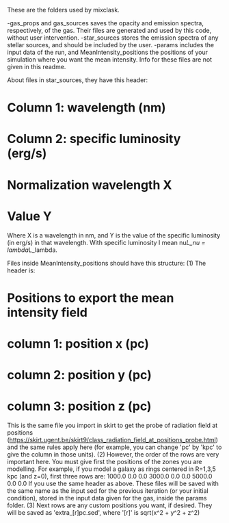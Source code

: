 These are the folders used by mixclask.

-gas_props and gas_sources saves the opacity and emission spectra, respectively, of the gas. Their files are generated and used by this code, without user intervention.
-star_sources stores the emission spectra of any stellar sources, and should be included by the user.
-params includes the input data of the run, and MeanIntensity_positions the positions of your simulation where you want the mean intensity. Info for these files are not given in this readme.

About files in star_sources, they have this header:
 # Column 1: wavelength (nm) 
 # Column 2: specific luminosity (erg/s) 
 # Normalization wavelength X
 # Value Y
Where X is a wavelength in nm, and Y is the value of the specific luminosity (in erg/s) in that wavelength. With specific luminosity I mean nu*L_nu = lambda*L_lambda.

Files inside MeanIntensity_positions should have this structure:
(1) The header is:
 # Positions to export the mean intensity field
 # column 1: position x (pc)
 # column 2: position y (pc)
 # column 3: position z (pc)
This is the same file you import in skirt to get the probe of radiation field at positions (https://skirt.ugent.be/skirt9/class_radiation_field_at_positions_probe.html) and the same rules apply here (for example, you can change 'pc' by 'kpc' to give the column in those units).
(2) However, the order of the rows are very important here. You must give first the positions of the zones you are modelling. For example, if you model a galaxy as rings centered in R=1,3,5 kpc (and z=0), first three rows are:
 1000.0 0.0 0.0
 3000.0 0.0 0.0
 5000.0 0.0 0.0
If you use the same header as above. These files will be saved with the same name as the input sed for the previous iteration (or your initial condition), stored in the input data given for the gas, inside the params folder.
(3) Next rows are any custom positions you want, if desired. They will be saved as 'extra_[r]pc.sed', where '[r]' is sqrt(x^2 + y^2 + z^2)


